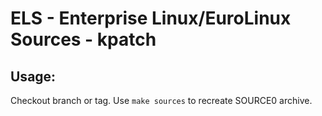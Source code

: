 # ELS - Enterprise Linux/EuroLinux Sources - kpatch
 
## Usage:
  Checkout branch or tag. Use `make sources` to recreate  SOURCE0 archive.
